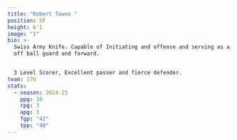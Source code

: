 ```yaml
---
title: "Robert Towns "
position: SF
height: 6'1
image: "1"
bio: >-
  Swiss Army Knife. Capable of Initiating and offense and serving as a lethal
  off ball guard and forward. 


  3 Level Scorer, Excellent passer and fierce defender. 
team: 17U
stats:
  - season: 2024-25
    ppg: 10
    rpg: 3
    apg: 3
    fgp: "42"
    tpp: "40"
---
```

